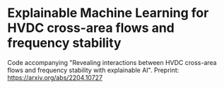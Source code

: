 # Explainable Machine Learning for HVDC cross-area flows and frequency stability

Code accompanying "Revealing interactions between HVDC cross-area flows and frequency stability with explainable AI".
Preprint: <https://arxiv.org/abs/2204.10727>
